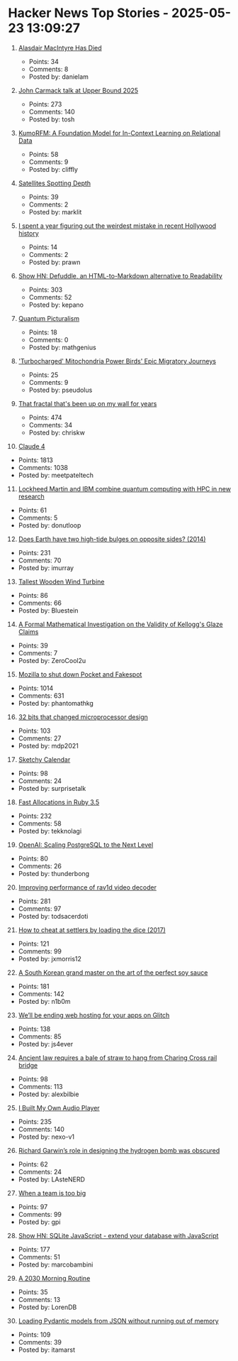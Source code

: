 # Hacker News Top Stories - 2025-05-23 13:09:27

1. [Alasdair MacIntyre Has Died](https://www.wordonfire.org/articles/remembering-alasdair-macintyre-1929-2025/)
   - Points: 34
   - Comments: 8
   - Posted by: danielam

2. [John Carmack talk at Upper Bound 2025](https://twitter.com/ID_AA_Carmack/status/1925710474366034326)
   - Points: 273
   - Comments: 140
   - Posted by: tosh

3. [KumoRFM: A Foundation Model for In-Context Learning on Relational Data](https://kumo.ai/company/news/kumo-relational-foundation-model/)
   - Points: 58
   - Comments: 9
   - Posted by: cliffly

4. [Satellites Spotting Depth](https://tech.marksblogg.com/depth-anything-v2-maxar-ai-detection.html)
   - Points: 39
   - Comments: 2
   - Posted by: marklit

5. [I spent a year figuring out the weirdest mistake in recent Hollywood history](https://slate.com/culture/2025/05/birds-movies-charlies-angels-2000-pygmy-nuthatch.html)
   - Points: 14
   - Comments: 2
   - Posted by: prawn

6. [Show HN: Defuddle, an HTML-to-Markdown alternative to Readability](https://github.com/kepano/defuddle)
   - Points: 303
   - Comments: 52
   - Posted by: kepano

7. [Quantum Picturalism](https://quantuminpictures.org/)
   - Points: 18
   - Comments: 0
   - Posted by: mathgenius

8. ['Turbocharged' Mitochondria Power Birds' Epic Migratory Journeys](https://www.quantamagazine.org/turbocharged-mitochondria-power-birds-epic-migratory-journeys-20250519/)
   - Points: 25
   - Comments: 9
   - Posted by: pseudolus

9. [That fractal that's been up on my wall for years](https://chriskw.xyz/2025/05/21/Fractal/)
   - Points: 474
   - Comments: 34
   - Posted by: chriskw

10. [Claude 4](https://www.anthropic.com/news/claude-4)
   - Points: 1813
   - Comments: 1038
   - Posted by: meetpateltech

11. [Lockheed Martin and IBM combine quantum computing with HPC in new research](https://www.ibm.com/quantum/blog/lockheed-martin-sqd)
   - Points: 61
   - Comments: 5
   - Posted by: donutloop

12. [Does Earth have two high-tide bulges on opposite sides? (2014)](http://physics.stackexchange.com/questions/121830/does-earth-really-have-two-high-tide-bulges-on-opposite-sides)
   - Points: 231
   - Comments: 70
   - Posted by: imurray

13. [Tallest Wooden Wind Turbine](https://modvion.com/)
   - Points: 86
   - Comments: 66
   - Posted by: Bluestein

14. [A Formal Mathematical Investigation on the Validity of Kellogg's Glaze Claims](https://old.reddit.com/r/theydidthemath/comments/1iljmig/_/)
   - Points: 39
   - Comments: 7
   - Posted by: ZeroCool2u

15. [Mozilla to shut down Pocket and Fakespot](https://support.mozilla.org/en-US/kb/future-of-pocket)
   - Points: 1014
   - Comments: 631
   - Posted by: phantomathkg

16. [32 bits that changed microprocessor design](https://spectrum.ieee.org/bellmac-32-ieee-milestone)
   - Points: 103
   - Comments: 27
   - Posted by: mdp2021

17. [Sketchy Calendar](https://www.inkandswitch.com/ink/notes/sketchy-calendar/)
   - Points: 98
   - Comments: 24
   - Posted by: surprisetalk

18. [Fast Allocations in Ruby 3.5](https://railsatscale.com/2025-05-21-fast-allocations-in-ruby-3-5/)
   - Points: 232
   - Comments: 58
   - Posted by: tekknolagi

19. [OpenAI: Scaling PostgreSQL to the Next Level](https://www.pixelstech.net/article/1747708863-openai%3a-scaling-postgresql-to-the-next-level)
   - Points: 80
   - Comments: 26
   - Posted by: thunderbong

20. [Improving performance of rav1d video decoder](https://ohadravid.github.io/posts/2025-05-rav1d-faster/)
   - Points: 281
   - Comments: 97
   - Posted by: todsacerdoti

21. [How to cheat at settlers by loading the dice (2017)](https://izbicki.me/blog/how-to-cheat-at-settlers-of-catan-by-loading-the-dice-and-prove-it-with-p-values.html)
   - Points: 121
   - Comments: 99
   - Posted by: jxmorris12

22. [A South Korean grand master on the art of the perfect soy sauce](https://www.theguardian.com/world/2025/may/21/without-time-there-is-no-flavour-a-south-korean-grand-master-on-the-art-of-the-perfect-soy-sauce)
   - Points: 181
   - Comments: 142
   - Posted by: n1b0m

23. [We’ll be ending web hosting for your apps on Glitch](https://blog.glitch.com/post/changes-are-coming-to-glitch/)
   - Points: 138
   - Comments: 85
   - Posted by: js4ever

24. [Ancient law requires a bale of straw to hang from Charing Cross rail bridge](https://www.ianvisits.co.uk/articles/ancient-law-requires-a-bale-of-hay-to-hang-from-charing-cross-rail-bridge-81318/)
   - Points: 98
   - Comments: 113
   - Posted by: alexbilbie

25. [I Built My Own Audio Player](https://nexo.sh/posts/why-i-built-a-native-mp3-player-in-swiftui/)
   - Points: 235
   - Comments: 140
   - Posted by: nexo-v1

26. [Richard Garwin’s role in designing the hydrogen bomb was obscured](https://www.nytimes.com/2025/05/19/science/richard-garwin-hydrogen-bomb.html)
   - Points: 62
   - Comments: 24
   - Posted by: LAsteNERD

27. [When a team is too big](https://blog.alexewerlof.com/p/when-a-team-is-too-big)
   - Points: 97
   - Comments: 99
   - Posted by: gpi

28. [Show HN: SQLite JavaScript - extend your database with JavaScript](https://github.com/sqliteai/sqlite-js)
   - Points: 177
   - Comments: 51
   - Posted by: marcobambini

29. [A 2030 Morning Routine](https://www.marginalia.nu/log/a_120_morning_routine_2030/)
   - Points: 35
   - Comments: 13
   - Posted by: LorenDB

30. [Loading Pydantic models from JSON without running out of memory](https://pythonspeed.com/articles/pydantic-json-memory/)
   - Points: 109
   - Comments: 39
   - Posted by: itamarst


